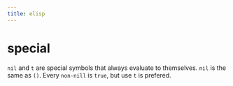 ```yaml
---
title: elisp
---
```


# special

`nil` and `t` are special symbols that always evaluate to themselves.
`nil` is the same as `()`.
Every `non-nill` is `true`, but use `t` is prefered.

